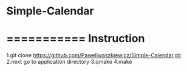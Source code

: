 # Simple-Calendar
===========
Instruction
===========
1.git clone https://github.com/PawelIwaszkiewicz/Simple-Calendar.git
2.next go to application directory
3.qmake
4.make
